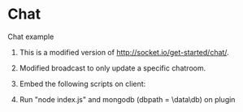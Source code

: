 Chat
=========

Chat example

1. This is a modified version of http://socket.io/get-started/chat/.
2. Modified broadcast to only update a specific chatroom.
3. Embed the following scripts on client:

    <script type="text/javascript" src="/js/jquery-1.10.2.js"></script>
    <script src="http://localhost:3000/socket.io/socket.io.js"></script>
    <script type="text/javascript" src="<path-to-plugin-domain>/public/javascripts/chat.js"></script>
    <script type="text/javascript">
      $(function(){
        $('#chat').initChat(<chatroom-name>);
      });
    </script>

4. Run "node index.js" and mongodb (dbpath = \data\db) on plugin
